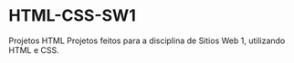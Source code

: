 # HTML-CSS-SW1
Projetos HTML
  Projetos feitos para a disciplina de Sitios Web 1, utilizando HTML e CSS.
